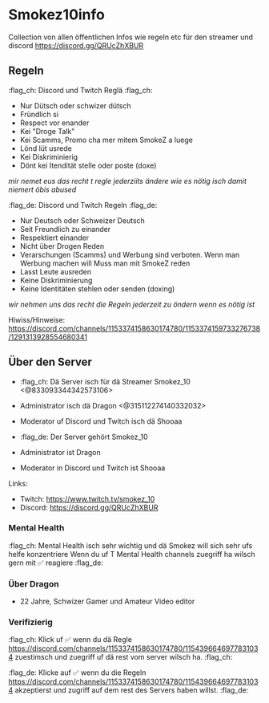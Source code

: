 # Smokez10info
Collection von allen öffentlichen Infos wie regeln etc für den streamer und discord https://discord.gg/QRUcZhXBUR

## Regeln
:flag_ch: Discord und Twitch Reglä :flag_ch:
- Nur Dütsch oder schwizer dütsch
- Fründlich si
- Respect vor enander
- Kei "Droge Talk"
- Kei Scamms, Promo cha mer mitem SmokeZ a luege
- Lönd lüt usrede
- Kei Diskriminierig
- Dönt kei Itendität stelle oder poste (doxe)

*mir nemet eus das recht t regle jederziits ändere wie es nötig isch damit niemert öbis abused*

:flag_de: Discord und Twitch Regeln :flag_de:
- Nur Deutsch oder Schweizer Deutsch
- Seit Freundlich zu einander
- Respektiert einander
- Nicht über Drogen Reden
- Verarschungen (Scamms) und Werbung sind verboten. Wenn man Werbung machen will Muss man mit SmokeZ reden
- Lasst Leute ausreden
- Keine Diskriminierung
- Keine Identitäten stehlen oder senden (doxing)

*wir nehmen uns das recht die Regeln jederzeit zu öndern wenn es nötig ist*

Hiwiss/Hinweise:
https://discord.com/channels/1153374158630174780/1153374159733276738/1291313928554680341

## Über den Server
- :flag_ch: Dä Server isch für dä Streamer Smokez_10 <@833093344342573106> 
- Administrator isch dä Dragon <@315112274140332032>
- Moderator uf Discord und Twitch isch dä Shooaa

- :flag_de: Der Server gehört Smokez_10
- Administrator ist Dragon
- Moderator in Discord und Twitch ist Shooaa

Links:
- Twitch: https://www.twitch.tv/smokez_10
- Discord: https://discord.gg/QRUcZhXBUR


### Mental Health
:flag_ch: Mental Health isch sehr wichtig und dä Smokez will sich sehr ufs helfe konzentriere 
Wenn du uf T Mental Health channels zuegriff ha wilsch gern mit :white_check_mark: reagiere
:flag_de:

### Über Dragon
- 22 Jahre, Schwizer Gamer und Amateur Video editor


### Verifizierig
:flag_ch: Klick uf :white_check_mark: wenn du dä Regle https://discord.com/channels/1153374158630174780/1154396646977831034 zuestimsch und zuegriff uf dä rest vom server wilsch ha. :flag_ch:

:flag_de: Klicke auf :white_check_mark: wenn du die Regeln https://discord.com/channels/1153374158630174780/1154396646977831034 akzeptierst und zugriff auf dem rest des Servers haben willst. :flag_de:
